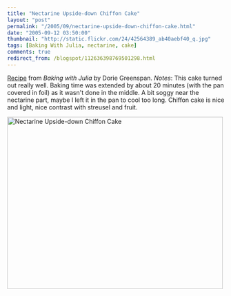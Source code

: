 ```yaml
---
title: "Nectarine Upside-down Chiffon Cake"
layout: "post"
permalink: "/2005/09/nectarine-upside-down-chiffon-cake.html"
date: "2005-09-12 03:50:00"
thumbnail: "http://static.flickr.com/24/42564389_ab40aebf40_q.jpg"
tags: [Baking With Julia, nectarine, cake]
comments: true
redirect_from: /blogspot/112636398769501298.html
---
```


[Recipe](http://littlefrenchbakery.com/blog/nectarine-upside-down-chiffon-cake) from _Baking with Julia_ by Dorie Greenspan. _Notes_: This cake turned out really well. Baking time was extended by about 20 minutes (with the pan covered in foil) as it wasn't done in the middle. A bit soggy near the nectarine part, maybe I left it in the pan to cool too long. Chiffon cake is nice and light, nice contrast with streusel and fruit.

<a data-flickr-embed="true"  href="https://www.flickr.com/photos/gnuf/42564389/" title="Nectarine Upside-down Chiffon Cake"><img src="https://c6.staticflickr.com/1/24/42564389_ab40aebf40.jpg" width="500" height="400" alt="Nectarine Upside-down Chiffon Cake"></a><script async src="//embedr.flickr.com/assets/client-code.js" charset="utf-8"></script>
